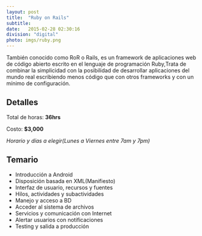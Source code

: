 ```yaml
---
layout: post
title:  "Ruby on Rails"
subtitle:
date:   2015-02-28 02:30:16
division: "digital"
photo: imgs/ruby.png
---
```

También conocido como RoR o Rails, es un framework de aplicaciones web de código abierto escrito en el lenguaje de programación Ruby,Trata de combinar la simplicidad con la posibilidad de desarrollar aplicaciones del mundo real escribiendo menos código que con otros frameworks y con un mínimo de configuración.

## Detalles
Total de horas: **36hrs**

Costo: **$3,000**

*Horario y días a elegir(Lunes a Viernes entre 7am y 7pm)*

## Temario
- Introducción a Android
- Disposición basada en XML(Manifiesto)
- Interfaz de usuario, recursos y fuentes
- Hilos, actividades y subactividades
- Manejo y acceso a BD
- Acceder al sistema de archivos
- Servicios y comunicación con Internet
- Alertar usuarios con notificaciones
- Testing y salida a producción